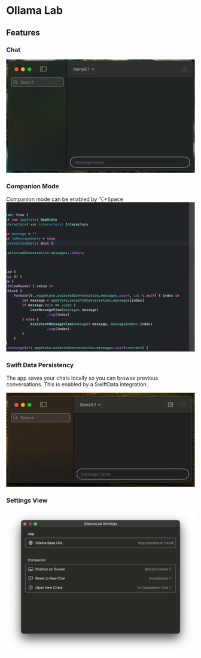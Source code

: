 # Ollama Lab

## Features

### Chat

![Chat feature](/ReadmeContent/ChatFeature.gif)

### Companion Mode

Companion mode can be enabled by ⌥+<kbd>Space</kbd>
![Companion Mode](/ReadmeContent/PopUpViewFeature.gif)

### Swift Data Persistency

The app saves your chats locally so you can browse previous conversations. This is enabled by a SwiftData integration.

![SwiftData Persistency](/ReadmeContent/SwiftDataFeature.gif)

### Settings View

![Settings View](/ReadmeContent/SettingsView.png)